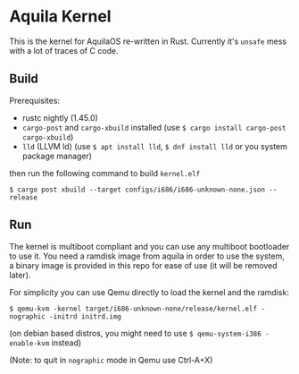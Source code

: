 # Aquila Kernel

This is the kernel for AquilaOS re-written in Rust. Currently it's `unsafe` mess with a lot of traces of C code.


## Build

Prerequisites:
* rustc nightly (1.45.0)
* `cargo-post` and `cargo-xbuild` installed (use `$ cargo install cargo-post cargo-xbuild`)
* `lld` (LLVM ld) (use `$ apt install lld`, `$ dnf install lld` or you system package manager)


then run the following command to build `kernel.elf`
```
$ cargo post xbuild --target configs/i686/i686-unknown-none.json --release
```


## Run

The kernel is multiboot compliant and you can use any multiboot bootloader to use it.
You need a ramdisk image from aquila in order to use the system, a binary image is provided in this repo
for ease of use (it will be removed later).


For simplicity you can use Qemu directly to load the kernel and the ramdisk:
```
$ qemu-kvm -kernel target/i686-unknown-none/release/kernel.elf -nographic -initrd initrd.img
```
(on debian based distros, you might need to use `$ qemu-system-i386 -enable-kvm` instead)

(Note: to quit in `nographic` mode in Qemu use Ctrl-A+X)
